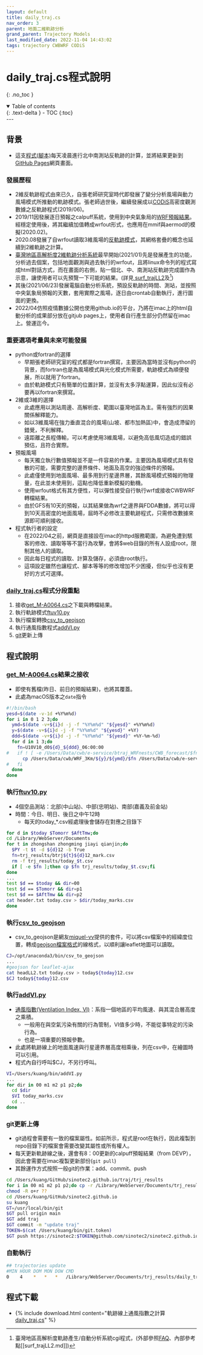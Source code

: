 ```yaml
---
layout: default
title: daily_traj.cs
nav_order: 3
parent: 地面二維軌跡分析
grand_parent: Trajectory Models
last_modified_date: 2022-11-04 14:43:02
tags: trajectory CWBWRF CODiS
---
```


# daily_traj.cs程式說明
{: .no_toc }

<details open markdown="block">
  <summary>
    Table of contents
  </summary>
  {: .text-delta }
- TOC
{:toc}
</details>
---

## 背景

- 這支[程式(腳本)][daily_traj]每天凌晨進行北中南測站反軌跡的計算，並將結果更新到[GitHub Pages](https://sinotec2.github.io/traj/)網頁畫面。

### 發展歷程

- 2維反軌跡程式由來已久，自張老師研究室時代即發展了變分分析風場與動力風場模式所推動的軌跡模式。張老師過世後，繼續發展成以[CODiS](https://sinotec2.github.io/Focus-on-Air-Quality/wind_models/CODiS/)高密度觀測數據之反軌跡程式(2019/06)。
- 2019/11因發展逐日預報之calpuff系統，使用到中央氣象局的[WRF預報結果][get_M-A0064]。經穩定使用後，將其繼續加值轉成wrfout形式，也應用在mmif與aermod的模擬(2020.02)。
- 2020.08發展了自wrfout讀取3維風場的[反軌跡模式](https://sinotec2.github.io/Focus-on-Air-Quality/TrajModels/traj3D/)，其網格套疊的概念也延續到2維軌跡之計算。
- [臺灣地區高解析度2維軌跡分析系統](http://125.229.149.182/traj2.html)最早開始(2021/01)先是發展產生的功能，分析過去個案，包括地面觀測與過去執行的wrfout，且將linux命令列的程式寫成html對話方式，而在畫面的右側，貼一個北、中、南測站反軌跡完成圖作為示意，讓使用者可以先預覽一下可能的結果。(詳見[	surf_trajLL2][1]及[^1])
- 其後(2021/06/23)發展電腦自動分析系統，預設反軌跡的時間、測站，並按照中央氣象局預報的天數，套用實際之風場，逐日由crontab自動執行，進行圖面的更換。
- 2022/04仿照疫情數據公開也使用github.io的平台，乃將在imac上的html自動分析的成果部分放在gitjub pages上，使用者自行產生部分仍然留在imac上。營運迄今。

### 重要選項考量與未來可能發展

- python或fortran的選擇
  - 早期張老師研究室的程式都是fortran撰寫，主要因為當時並沒有python的背景，而fortran也是為風場模式與光化模式所需要，軌跡模式為順便發展，所以就用了fortran。
  - 由於軌跡模式只有簡單的位置計算，並沒有太多浮點運算，因此似沒有必要再以fortran來撰寫。
- 2維或3維的選擇
  - 此處應用以測站周邊、高解析度、範圍以臺灣地區為主。需有強烈的因果關係解釋能力。
  - 如以3維風場在強力垂直混合的風場(山坡、都市加熱區)中，會造成滯留的錯覺，不利解釋。
  - 遠距離之長程傳輸，可以考慮使用3維風場，以避免高低風切造成的錯誤預估，且符合實際。
- 預報風場
  - 每天獨立執行數值預報並不是一件容易的作業。主要因為風場模式具有發散的可能，需要完整的邊界條件、地面及高空的強迫條件的預報。
  - 此處僅使用到地面風場、最多用到行星邊界層，其餘風場模式預報的物理量，在此並未使用到，這點也降低重新模擬的動機。
  - 使用wrfout格式有其方便性，可以彈性接受自行執行wrf或接收CWBWRF轉檔結果。
  - 由於GFS有10天的預報，以其結果做為wrf之邊界與FDDA數據，將可以得到10天高密度的地面風場，屆時不必修改主要軌跡程式，只需修改數據來源即可順利接收。
- 程式執行者的設定
  - 在2022/04之前，網頁是直接設在imac的httpd服務範圍，為避免遭到駭客的修改、讀取等等不當行為攻擊，會將$web目錄的所有人設成root，限制其他人的讀取。
  - 因此每日程式的讀取、計算及儲存，必須由root執行。
  - 這項設定雖然也讓程式、腳本等等的修改增加不少困擾，但似乎也沒有更好的方式可選擇。
   
### [daily_traj.cs][daily_traj]程式分段重點

  1. 接收[get_M-A0064.cs][get_M-A0064]之下載與轉檔結果。
  1. 執行軌跡模式[ftuv10.py][ftuv10]
  1. 執行檔案轉換[csv_to_geojson][cj]
  1. 執行通風指數程式[addVI.py][VI]
  1. [git][git]更新上傳

## 程式說明

### [get_M-A0064.cs][get_M-A0064]結果之接收

- 即使有舊檔(昨日、前日的預報結果)，也將其覆蓋。
- 此處為macOS版本之`date`指令

```bash
#!/bin/bash
yesd=$(date -v-1d +%Y%m%d)
for i in 0 1 2 3;do
  ymd=$(date -v+${i}d -j -f "%Y%m%d" "${yesd}" +%Y%m%d)
  y=$(date -v+${i}d -j -f "%Y%m%d" "${yesd}" +%Y)
  ddd=$(date -v+${i}d -j -f "%Y%m%d" "${yesd}" +%Y-%m-%d)
  for d in 1 3;do
    fn=U10V10_d0${d}_${ddd}_06:00:00
#   if ! [ -e /Users/Data/cwb/e-service/btraj_WRFnests/CWB_forecast/$fn ];then
      cp /Users/Data/cwb/WRF_3Km/${y}/${ymd}/$fn /Users/Data/cwb/e-service/btraj_WRFnests/CWB_forecast/$fn
#   fi
  done
done
```

### 執行[ftuv10.py][ftuv10]

- 4個空品測站：北部(中山站)、中部(忠明站)、南部(嘉義及前金站)
- 時間：今日、明日、後日之中午12時
  - 每天的today_*.csv經處理後會儲存在對應之目錄下

```bash
for d in $today $Tomorr $AftTmw;do
cd /Library/WebServer/Documents
for t in zhongshan zhongming jiayi qianjin;do
  $PY -t $t -d ${d}12 -b True
  fn=trj_results/btrj${t}${d}12_mark.csv
  rm -f trj_results/today_$t.csv
  if [ -e $fn ];then cp $fn trj_results/today_$t.csv;fi
done
...
test $d == $today && dir=00
test $d == $Tomorr && dir=p1
test $d == $AftTmw && dir=p2
cat header.txt today.csv > $dir/today_marks.csv
done
```

### 執行[csv_to_geojson][cj]

- csv_to_geojson是網友[miquel-vv][cj]提供的套件，可以將csv檔案中的經緯度位置，轉成[geojson檔案格式][geojson]的線格式，以順利讓leaflet地圖可以讀取。

```bash
CJ=/opt/anaconda3/bin/csv_to_geojson
...
#geojson for leaflet-ajax
cat headLL2.txt today.csv > today${today}12.csv
$CJ today${today}12.csv
```

### 執行[addVI.py][VI]

- [通風指數(Ventilation Index, VI)](https://www2.gov.bc.ca/gov/content/environment/air-land-water/air/air-pollution/smoke-burning/ventilation-index#:~:text=The%20Ventilation%20Index%20is%20a,will%20mix%20into%20the%20air.)：系指一個地區的平均風速、與其混合層高度之乘積。
  - 一般用在與空氣污染有關的行為管制，VI值多少時，不能從事特定的污染行為。
  - 也是一項重要的預報參數。
- 此處將軌跡線上的地面風速與行星邊界層高度相乘後，列在csv中，在繪圖時可以引用。
- 程式內自行呼叫$CJ，不另行呼叫。

```bash
VI=/Users/kuang/bin/addVI.py
...
for dir in 00 m1 m2 p1 p2;do
  cd $dir
  $VI today_marks.csv
  cd ..
done
```

### git更新上傳

- git過程會需要有一致的檔案屬性。如前所示，程式是root在執行，因此複製到repo目錄下的檔案會需要改變其屬性或所有權人。
- 每天更新軌跡線之後，還會有8：00更新的calpuff預報結果（from DEVP），因此會需要在imac複製更新部份(`git pull`)
- 其餘運作方式按照一般git的作業：add、commit、push 

```bash
cd /Users/kuang/GitHub/sinotec2.github.io/traj/trj_results
for i in 00 m1 m2 p1 p2;do cp -r /Library/WebServer/Documents/trj_results/$i .;done
chmod -R o+r ??
cd /Users/kuang/GitHub/sinotec2.github.io
su kuang
GT=/usr/local/bin/git
$GT pull origin main
$GT add traj
$GT commit -m "update traj"
TOKEN=$(cat /Users/kuang/bin/git.token)
$GT push https://sinotec2:$TOKEN@github.com/sinotec2/sinotec2.github.io.git main
```

### 自動執行

```bash
## trajectories update
#MIN HOUR DOM MON DOW CMD
0    4    *   *   *   /Library/WebServer/Documents/trj_results/daily_traj.cs >& /Library/WebServer/Documents/trj_results/daily_traj.out
```

## 程式下載

- {% include download.html content="軌跡線上通風指數之計算[daily_traj.cs][daily_traj]" %}


[get_M-A0064]: <https://sinotec2.github.io/Focus-on-Air-Quality/wind_models/cwbWRF_3Km/1.get_M-A0064/> "中央氣象局WRF_3Km數值預報產品之下載、空間內插與轉檔"
[ftuv10]: <https://sinotec2.github.io/Focus-on-Air-Quality/TrajModels/ftuv10/ftuv10/> "ftuv10.py程式說明"
[cj]: <https://github.com/miquel-vv/csv-to-geojson> "Takes a csv which contains at least the columns named 'lat' and 'lng', and converts it to geojson points. The additional columns are passed as attributes of the points."
[geojson]: <https://zh.wikipedia.org/wiki/GeoJSON> "GeoJSON是一種基於JSON的地理空間數據交換格式，它定義了幾種類型JSON對象以及它們組合在一起的方法，以表示有關地理要素、屬性和它們的空間範圍的數據。2015年，網際網路工程任務組（IETF）與原始規範作者組建了一個GeoJSON工作組，一起規範GeoJSON標準。在2016年8月，推出了最新的GeoJSON數據格式標準規範(RFC 7946)。GeoJSON使用唯一地理坐標參考系統WGS1984和十進位度單位，一個GeoJSON對象可以是Geometry, Feature或者FeatureCollection.其幾何對象包括有點（表示地理位置）、線（表示街道、公路、邊界）、多邊形（表示國家、省、領土），以及由以上類型組合成的複合幾何圖形。TopoJSON基於GeoJSON作了擴展，使得文件更小。"
[VI]: <https://sinotec2.github.io/Focus-on-Air-Quality/TrajModels/ftuv10/addVI/> "addVI.py程式說明"
[git]: <https://sinotec2.github.io/Focus-on-Air-Quality/utilities/OperationSystem/git/#git-and-github> "Utilities -> Operation System -> git and github"
[daily_traj]: <https://github.com/sinotec2/Focus-on-Air-Quality/blob/main/TrajModels/ftuv10/daily_traj_csMac.txt> "MacOS版本每日執行3日軌跡預報之腳本程式"
[1]: https://sinotec2.github.io/Focus-on-Air-Quality/utilities/CGI-pythons/surf_trajLL2/ "臺灣地區高解析度軌跡產生/自動分析系統cgi程式"

[^1]:  臺灣地區高解析度軌跡產生/自動分析系統cgi程式，(外部參照[FAQ][1]、內部參考點[[surf_trajLL2.md]])
